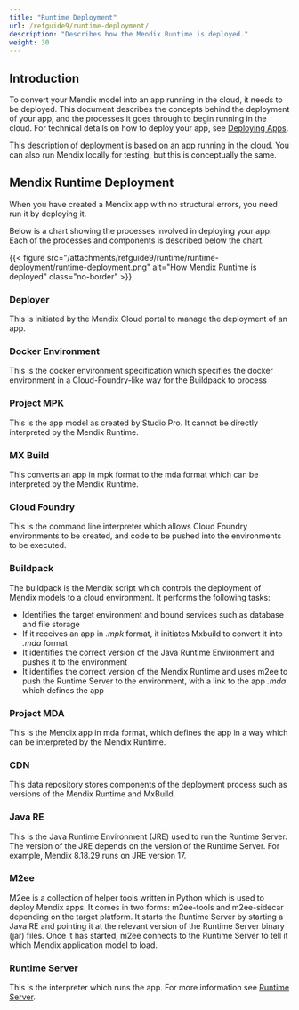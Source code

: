 ```yaml
---
title: "Runtime Deployment"
url: /refguide9/runtime-deployment/
description: "Describes how the Mendix Runtime is deployed."
weight: 30
---
```


## Introduction

To convert your Mendix model into an app running in the cloud, it needs to be deployed. This document describes the concepts behind the deployment of your app, and the processes it goes through to begin running in the cloud. For technical details on how to deploy your app, see [Deploying Apps](/deployment/).

This description of deployment is based on an app running in the cloud. You can also run Mendix locally for testing, but this is conceptually the same.

## Mendix Runtime Deployment

When you have created a Mendix app with no structural errors, you need run it by deploying it.

Below is a chart showing the processes involved in deploying your app. Each of the processes and components is described below the chart.

{{< figure src="/attachments/refguide9/runtime/runtime-deployment/runtime-deployment.png" alt="How Mendix Runtime is deployed" class="no-border" >}}

### Deployer

This is initiated by the Mendix Cloud portal to manage the deployment of an app.

### Docker Environment

This is the docker environment specification which specifies the docker environment in a Cloud-Foundry-like way for the Buildpack to process

### Project MPK

This is the app model as created by Studio Pro. It cannot be directly interpreted by the Mendix Runtime.

### MX Build

This converts an app in mpk format to the mda format which can be interpreted by the Mendix Runtime.

### Cloud Foundry

This is the command line interpreter which allows Cloud Foundry environments to be created, and code to be pushed into the environments to be executed.

### Buildpack

The buildpack is the Mendix script which controls the deployment of Mendix models to a cloud environment. It performs the following tasks:

* Identifies the target environment and bound services such as database and file storage
* If it receives an app in *.mpk* format, it initiates Mxbuild to convert it into *.mda* format
* It identifies the correct version of the Java Runtime Environment and pushes it to the environment
* It identifies the correct version of the Mendix Runtime and uses m2ee to push the Runtime Server to the environment, with a link to the app *.mda* which defines the app

### Project MDA

This is the Mendix app in mda format, which defines the app in a way which can be interpreted by the Mendix Runtime.

### CDN

This data repository stores components of the deployment process such as versions of the Mendix Runtime and MxBuild.

### Java RE

This is the Java Runtime Environment (JRE) used to run the Runtime Server. The version of the JRE depends on the version of the Runtime Server. For example, Mendix 8.18.29 runs on JRE version 17.

### M2ee

M2ee is a collection of helper tools written in Python which is used to deploy Mendix apps. It comes in two forms: m2ee-tools and m2ee-sidecar depending on the target platform.
It starts the Runtime Server by starting a Java RE and pointing it at the relevant version of the Runtime Server binary (jar) files. Once it has started, m2ee connects to the Runtime Server to tell it which Mendix application model to load.

### Runtime Server

This is the interpreter which runs the app. For more information see [Runtime Server](/refguide9/runtime-server/).
